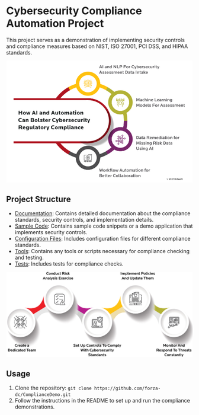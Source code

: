 # Cybersecurity Compliance Automation Project

This project serves as a demonstration of implementing security controls and compliance measures based on NIST, ISO 27001, PCI DSS, and HIPAA standards.

![Cybersecurity Automation](<CyberSecurity - Automation.png>)

## Project Structure

- [Documentation](docs/): Contains detailed documentation about the compliance standards, security controls, and implementation details.
- [Sample Code](src/): Contains sample code snippets or a demo application that implements security controls.
- [Configuration Files](config/): Includes configuration files for different compliance standards.
- [Tools](tools/): Contains any tools or scripts necessary for compliance checking and testing.
- [Tests](tests/): Includes tests for compliance checks.

![Cybersecurity Compliance Plan](<Cybersecurity Frameworks Compliance Plan.png>)

## Usage

1. Clone the repository: `git clone https://github.com/forza-dc/ComplianceDemo.git`
2. Follow the instructions in the README to set up and run the compliance demonstrations.
